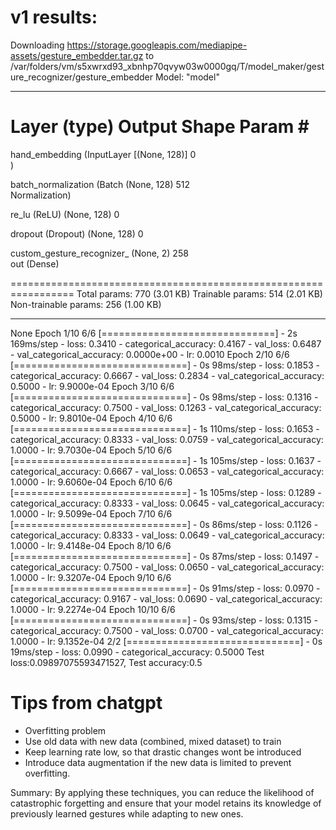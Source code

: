 # v1 results:

Downloading https://storage.googleapis.com/mediapipe-assets/gesture_embedder.tar.gz to /var/folders/vm/s5xwrxd93_xbnhp70qvyw03w0000gq/T/model_maker/gesture_recognizer/gesture_embedder
Model: "model"
_________________________________________________________________
 Layer (type)                Output Shape              Param #   
=================================================================
 hand_embedding (InputLayer  [(None, 128)]             0         
 )                                                               
                                                                 
 batch_normalization (Batch  (None, 128)               512       
 Normalization)                                                  
                                                                 
 re_lu (ReLU)                (None, 128)               0         
                                                                 
 dropout (Dropout)           (None, 128)               0         
                                                                 
 custom_gesture_recognizer_  (None, 2)                 258       
 out (Dense)                                                     
                                                                 
=================================================================
Total params: 770 (3.01 KB)
Trainable params: 514 (2.01 KB)
Non-trainable params: 256 (1.00 KB)
_________________________________________________________________
None
Epoch 1/10
6/6 [==============================] - 2s 169ms/step - loss: 0.3410 - categorical_accuracy: 0.4167 - val_loss: 0.6487 - val_categorical_accuracy: 0.0000e+00 - lr: 0.0010
Epoch 2/10
6/6 [==============================] - 0s 98ms/step - loss: 0.1853 - categorical_accuracy: 0.6667 - val_loss: 0.2834 - val_categorical_accuracy: 0.5000 - lr: 9.9000e-04
Epoch 3/10
6/6 [==============================] - 0s 98ms/step - loss: 0.1316 - categorical_accuracy: 0.7500 - val_loss: 0.1263 - val_categorical_accuracy: 0.5000 - lr: 9.8010e-04
Epoch 4/10
6/6 [==============================] - 1s 110ms/step - loss: 0.1653 - categorical_accuracy: 0.8333 - val_loss: 0.0759 - val_categorical_accuracy: 1.0000 - lr: 9.7030e-04
Epoch 5/10
6/6 [==============================] - 1s 105ms/step - loss: 0.1637 - categorical_accuracy: 0.6667 - val_loss: 0.0653 - val_categorical_accuracy: 1.0000 - lr: 9.6060e-04
Epoch 6/10
6/6 [==============================] - 1s 105ms/step - loss: 0.1289 - categorical_accuracy: 0.8333 - val_loss: 0.0645 - val_categorical_accuracy: 1.0000 - lr: 9.5099e-04
Epoch 7/10
6/6 [==============================] - 0s 86ms/step - loss: 0.1126 - categorical_accuracy: 0.8333 - val_loss: 0.0649 - val_categorical_accuracy: 1.0000 - lr: 9.4148e-04
Epoch 8/10
6/6 [==============================] - 0s 87ms/step - loss: 0.1497 - categorical_accuracy: 0.7500 - val_loss: 0.0650 - val_categorical_accuracy: 1.0000 - lr: 9.3207e-04
Epoch 9/10
6/6 [==============================] - 0s 91ms/step - loss: 0.0970 - categorical_accuracy: 0.9167 - val_loss: 0.0690 - val_categorical_accuracy: 1.0000 - lr: 9.2274e-04
Epoch 10/10
6/6 [==============================] - 0s 93ms/step - loss: 0.1315 - categorical_accuracy: 0.7500 - val_loss: 0.0700 - val_categorical_accuracy: 1.0000 - lr: 9.1352e-04
2/2 [==============================] - 0s 19ms/step - loss: 0.0990 - categorical_accuracy: 0.5000
Test loss:0.09897075593471527, Test accuracy:0.5

# Tips from chatgpt
- Overfitting problem
- Use old data with new data (combined, mixed dataset) to train
- Keep learning rate low, so that drastic changes wont be introduced
- Introduce data augmentation if the new data is limited to prevent overfitting.

Summary:
By applying these techniques, you can reduce the likelihood of catastrophic forgetting and ensure that your model retains its knowledge of previously learned gestures while adapting to new ones.
